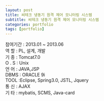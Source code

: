 ```yaml
---
layout: post
title: 씨테크 냉동기 원격 제어 모니터링 시스템
subtitle: 씨테크 냉동기 원격 제어 모니터링 시스템
categories: portfolio
tags: [portfolio]
---
```

참여기간 : 2013.01 ~ 2013.06  
역 할 : PL, 설계, 개발  
기 종 : Tomcat7.0  
O . S : Unix  
언 어 : JAVA,JSP  
DBMS : ORACLE 9i  
TOOL :Eclipse, Spring3.0, JSTL, Jquery  
통 신 : AJAX  
기 타 : mybatis, SCMS, Java-card  
